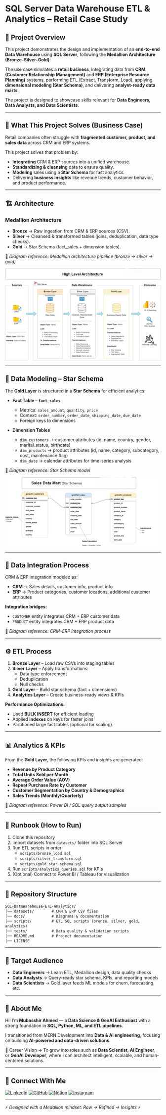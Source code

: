 # SQL Server Data Warehouse ETL & Analytics – Retail Case Study

## 📌 Project Overview

This project demonstrates the design and implementation of an **end-to-end Data Warehouse** using **SQL Server**, following the **Medallion Architecture (Bronze–Silver–Gold)**.

The use case simulates a **retail business**, integrating data from **CRM (Customer Relationship Management)** and **ERP (Enterprise Resource Planning)** systems, performing ETL (Extract, Transform, Load), applying **dimensional modeling (Star Schema)**, and delivering **analyst-ready data marts**.

The project is designed to showcase skills relevant for **Data Engineers, Data Analysts, and Data Scientists**.

---

## 🎯 What This Project Solves (Business Case)

Retail companies often struggle with **fragmented customer, product, and sales data** across CRM and ERP systems.

This project solves that problem by:

- **Integrating** CRM & ERP sources into a unified warehouse.
- **Standardizing & cleansing** data to ensure quality.
- **Modeling** sales using a **Star Schema** for fast analytics.
- Delivering **business insights** like revenue trends, customer behavior, and product performance.

---

## 🏗️ Architecture

### Medallion Architecture

- **Bronze** → Raw ingestion from CRM & ERP sources (CSV).
- **Silver** → Cleansed & transformed tables (joins, deduplication, data type checks).
- **Gold** → Star Schema (fact_sales + dimension tables).

📌 *Diagram reference: Medallion architecture pipeline (bronze → silver → gold)*

![Architecture Diagram](docs/architecture_diagram.jpg)

---

## 📂 Data Modeling – Star Schema

The **Gold Layer** is structured in a **Star Schema** for efficient analytics:

- **Fact Table – `fact_sales`**

  - Metrics: `sales_amount`, `quantity`, `price`
  - Context: `order_number`, `order_date`, `shipping_date`, `due_date`
  - Foreign keys to dimensions
- **Dimension Tables**

  - `dim_customers` → customer attributes (id, name, country, gender, marital_status, birthdate)
  - `dim_products` → product attributes (id, name, category, subcategory, cost, maintenance flag)
  - `dim_date` → calendar attributes for time-series analysis

📌 *Diagram reference: Star Schema model*

![Data Model](docs/data_model.jpg)

---

## 🔄 Data Integration Process

CRM & ERP integration modeled as:

- **CRM** → Sales details, customer info, product info
- **ERP** → Product categories, customer locations, additional customer attributes

**Integration bridges:**

- `CUSTOMER` entity integrates CRM + ERP customer data
- `PRODUCT` entity integrates CRM + ERP product data

📌 *Diagram reference: CRM–ERP integration process*

---

## ⚙️ ETL Process

1. **Bronze Layer** – Load raw CSVs into staging tables
2. **Silver Layer** – Apply transformations:
   - Data type enforcement
   - Deduplication
   - Null checks
3. **Gold Layer** – Build star schema (fact + dimensions)
4. **Analytics Layer** – Create business-ready views & KPIs

**Performance Optimizations:**

- Used **BULK INSERT** for efficient loading
- Applied **indexes** on keys for faster joins
- Partitioned large fact tables (optional for scaling)

---

## 📊 Analytics & KPIs

From the **Gold Layer**, the following KPIs and insights are generated:

- **Revenue by Product Category**
- **Total Units Sold per Month**
- **Average Order Value (AOV)**
- **Repeat Purchase Rate by Customer**
- **Customer Segmentation by Country & Demographics**
- **Sales Trends (Monthly/Quarterly)**

📌 *Diagram reference: Power BI / SQL query output samples*

---

## 🚀 Runbook (How to Run)

1. Clone this repository
2. Import datasets from `datasets/` folder into SQL Server
3. Run ETL scripts in order:
   - `scripts/bronze_load.sql`
   - `scripts/silver_transform.sql`
   - `scripts/gold_star_schema.sql`
4. Run `scripts/analytics_queries.sql` for KPIs
5. (Optional) Connect to Power BI / Tableau for visualization

---

## 📂 Repository Structure

```
SQL-DataWarehouse-ETL-Analytics/
│── datasets/        # CRM & ERP CSV files
│── docs/            # Diagrams & documentation
│── scripts/         # ETL SQL scripts (bronze, silver, gold, analytics)
│── tests/           # Data quality & validation scripts
│── README.md        # Project documentation
│── LICENSE
```

---

## 👥 Target Audience

- **Data Engineers** → Learn ETL, Medallion design, data quality checks
- **Data Analysts** → Query-ready star schema, KPIs, and reporting models
- **Data Scientists** → Gold layer feeds ML models for churn, forecasting, etc.

---

## 🌟 About Me

Hi! I’m **Mubasshir Ahmed** — a **Data Science & GenAI Enthusiast** with a strong foundation in **SQL, Python, ML, and ETL pipelines**.

I transitioned from MERN Development into **Data & AI engineering**, focusing on building **AI-powered and data-driven solutions**.

🎯 Career Vision → To grow into roles such as **Data Scientist**, **AI Engineer**, or **GenAI Developer**, where I can architect intelligent, scalable, and human-centered solutions.

---

## 🔗 Connect With Me

[![LinkedIn](https://img.shields.io/badge/LinkedIn-0077B5?style=for-the-badge&logo=linkedin&logoColor=white)](https://www.linkedin.com/in/mubasshir3712/)
[![GitHub](https://img.shields.io/badge/GitHub-000000?style=for-the-badge&logo=github&logoColor=white)](https://github.com/mubasshirahmed-3712)
[![Notion](https://img.shields.io/badge/Notion-000000?style=for-the-badge&logo=notion&logoColor=white)](https://www.notion.so/SQL-DataWarehouse-ETL-Project-250eeb980be5801ea338d7de71c65c45)
[![Instagram](https://img.shields.io/badge/Instagram-E4405F?style=for-the-badge&logo=instagram&logoColor=white)](https://instagram.com/badhshah._09)

---

⚡ *Designed with a Medallion mindset: Raw → Refined → Insights* ⚡
